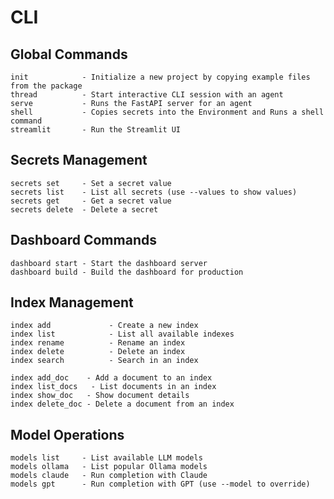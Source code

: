 # CLI

## Global Commands

    init            - Initialize a new project by copying example files from the package
    thread          - Start interactive CLI session with an agent
    serve           - Runs the FastAPI server for an agent
    shell           - Copies secrets into the Environment and Runs a shell command
    streamlit       - Run the Streamlit UI

## Secrets Management

    secrets set     - Set a secret value
    secrets list    - List all secrets (use --values to show values)
    secrets get     - Get a secret value
    secrets delete  - Delete a secret

## Dashboard Commands

    dashboard start - Start the dashboard server
    dashboard build - Build the dashboard for production

## Index Management

    index add             - Create a new index
    index list            - List all available indexes
    index rename          - Rename an index
    index delete          - Delete an index
    index search          - Search in an index

    index add_doc    - Add a document to an index
    index list_docs   - List documents in an index
    index show_doc   - Show document details
    index delete_doc - Delete a document from an index

## Model Operations

    models list     - List available LLM models
    models ollama   - List popular Ollama models
    models claude   - Run completion with Claude
    models gpt      - Run completion with GPT (use --model to override)


